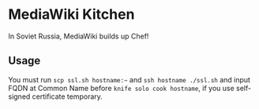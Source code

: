 MediaWiki Kitchen
=================

In Soviet Russia, MediaWiki builds up Chef!

## Usage

You must run `scp ssl.sh hostname:~` and `ssh hostname ./ssl.sh` and input FQDN at Common Name before `knife solo cook hostname`,
if you use self-signed certificate temporary.
